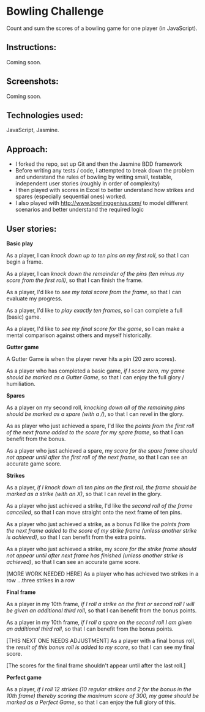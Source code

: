 
Bowling Challenge
=================
Count and sum the scores of a bowling game for one player (in JavaScript).

Instructions:
-------
Coming soon.

Screenshots:
-------
Coming soon.

Technologies used:
-------
JavaScript, Jasmine.

Approach:
-------
- I forked the repo, set up Git and then the Jasmine BDD framework
- Before writing any tests / code, I attempted to break down the problem and understand the rules of bowling by writing small, testable, independent user stories (roughly in order of complexity)
- I then played with scores in Excel to better understand how strikes and spares (especially sequential ones) worked.
- I also played with http://www.bowlinggenius.com/ to model different scenarios and better understand the required logic

User stories:
-----

**Basic play**

As a player, I can *knock down up to ten pins on my first roll*, so that I can begin a frame.

As a player, I can *knock down the remainder of the pins (ten minus my score from the first roll)*, so that I can finish the frame.

As a player, I'd like to *see my total score from the frame*, so that I can evaluate my progress.

As a player, I'd like to *play exactly ten frames*, so I can complete a full (basic) game.

As a player, I'd like to *see my final score for the game*, so I can make a mental comparison against others and myself historically.

**Gutter game**

A Gutter Game is when the player never hits a pin (20 zero scores).

As a player who has completed a basic game, *if I score zero, my game should be marked as a Gutter Game*, so that I can enjoy the full glory / humiliation.

**Spares**

As a player on my second roll, *knocking down all of the remaining pins should be marked as a spare (with a /)*, so that I can revel in the glory.

As as player who just achieved a spare, I'd like the *points from the first roll of the next frame added to the score for my spare frame*, so that I can benefit from the bonus.

As a player who just achieved a spare, my *score for the spare frame should not appear until after the first roll of the next frame*, so that I can see an accurate game score.

**Strikes**

As a player, *if I knock down all ten pins on the first roll, the frame should be marked as a strike (with an X)*, so that I can revel in the glory.

As a player who just achieved a strike, I'd like the *second roll of the frame cancelled*, so that I can move straight onto the next frame of ten pins.

As a player who just achieved a strike, as a bonus I'd like the *points from the next frame added to the score of my strike frame (unless another strike is achieved)*, so that I can benefit from the extra points.

As a player who just achieved a strike, my *score for the strike frame should not appear until after next frame has finished (unless another strike is achieved)*, so that I can see an accurate game score.

[MORE WORK NEEDED HERE]
As a player who has achieved two strikes in a row
...three strikes in a row

**Final frame**

As a player in my 10th frame, *if I roll a strike on the first or second roll I will be given an additional third roll*, so that I can benefit from the bonus points.

As a player in my 10th frame, *if I roll a spare on the second roll I am given an additional third roll*, so that I can benefit from the bonus points.

[THIS NEXT ONE NEEDS ADJUSTMENT]
As a player with a final bonus roll, the *result of this bonus roll is added to my score*, so that I can see my final score.

[The scores for the final frame shouldn't appear until after the last roll.]

**Perfect game**

As a player, *if I roll 12 strikes (10 regular strikes and 2 for the bonus in the 10th frame) thereby scoring the maximum score of 300, my game should be marked as a Perfect Game*, so that I can enjoy the full glory of this.
